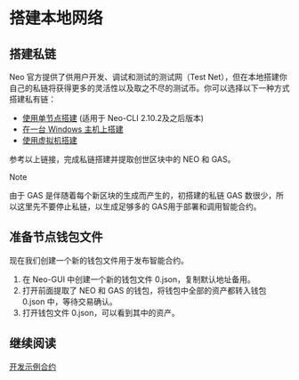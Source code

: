 # 搭建本地网络

## 搭建私链

Neo 官方提供了供用户开发、调试和测试的测试网（Test Net），但在本地搭建你自己的私链将获得更多的灵活性以及取之不尽的测试币。你可以选择以下一种方式搭建私有链：

- [使用单节点搭建](../../network/private-chain/solo.md) (适用于 Neo-CLI 2.10.2及之后版本)
- [在一台 Windows 主机上搭建](../../network/private-chain/private-chain2.md)
- [使用虚拟机搭建](../../network/private-chain/private-chain.md)

参考以上链接，完成私链搭建并提取创世区块中的 NEO 和 GAS。

> [!Note]
>
> 由于 GAS 是伴随着每个新区块的生成而产生的，初搭建的私链 GAS 数很少，所以这里先不要停止私链，以生成足够多的 GAS用于部署和调用智能合约。

## 准备节点钱包文件

现在我们创建一个新的钱包文件用于发布智能合约。

1. 在 Neo-GUI 中创建一个新的钱包文件 0.json，复制默认地址备用。
2. 打开前面提取了 NEO 和 GAS 的钱包，将钱包中全部的资产都转入钱包 0.json 中，等待交易确认。
3. 打开钱包文件 0.json，可以看到其中的资产。

## 继续阅读

[开发示例合约](develop.md)

